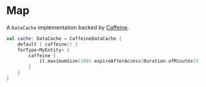 # Map

A `DataCache` implementation backed by [Caffeine](https://github.com/ben-manes/caffeine).

```kotlin
val cache: DataCache = CaffeineDataCache {
    default { caffeine() }
    forType<MyEntity> {
        caffeine {
            it.maximumSize(100).expireAfterAccess(Duration.ofMinutes(5))
        }
    }
}
```
